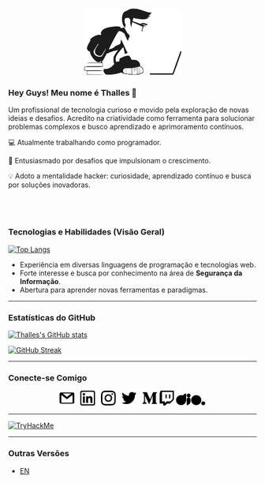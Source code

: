<p align="center">
  <a href="https://thazsobral.github.io/">
    <img src="./statics/images/study-development.svg" title="student" width=200 />
  </a>
</p>


### &#8203;Hey Guys! Meu nome é Thalles 👋

Um profissional de tecnologia curioso e movido pela exploração de novas ideias e desafios. Acredito na criatividade como ferramenta para solucionar problemas complexos e busco aprendizado e aprimoramento contínuos.

💻 Atualmente trabalhando como programador.

🚀 Entusiasmado por desafios que impulsionam o crescimento.

💡 Adoto a mentalidade hacker: curiosidade, aprendizado contínuo e busca por soluções inovadoras.

&#8203;
---

### Tecnologias e Habilidades (Visão Geral)

[![Top Langs](https://github-readme-stats.vercel.app/api/top-langs/?username=thazsobral&layout=compact&hide_title=true)](https://github.com/anuraghazra/github-readme-stats)

* Experiência em diversas linguagens de programação e tecnologias web.
* Forte interesse e busca por conhecimento na área de **Segurança da Informação**.
* Abertura para aprender novas ferramentas e paradigmas.

---

### Estatísticas do GitHub

[![Thalles's GitHub stats](https://github-readme-stats.vercel.app/api?username=thazsobral&hide_title=true&show_icons=true)](https://github.com/anuraghazra/github-readme-stats)

[![GitHub Streak](https://streak-stats.demolab.com/?user=thazsobral&hide_title=true)](https://git.io/streak-stats)

---

### Conecte-se Comigo

<p align="center">
  <a href="mailto:thazsobral@gmail.com" target="_blank"><img src="./statics/icons/gmail.svg" title="e-mail" width=30 /></a>
  &nbsp;
  <a href="https://www.linkedin.com/in/thalles-sobral/" target="_blank"><img src="./statics/icons/linkedin.svg" title="linkedin" width=30 /></a>
  &nbsp;
  <a href="https://www.instagram.com/thaz.sobral/" target="_blank"><img src="./statics/icons/instagram.svg" title="instagram" width=30 /></a>
  &nbsp;
  <a href="https://twitter.com/SobralThalles" target="_blank"><img src="./statics/icons/twitter.svg" title="twitter" width=30 /></a>
  &nbsp;
  <a href="https://medium.com/@thazsobral" target="_blank"><img src="./statics/icons/medium.svg" title="medium" width=30 /></a>
  <a href="https://www.twitch.tv/thazsobral" target="_blank"><img src="./statics/icons/twitch.svg" title="twitch" width= 30 /></a>
  <a href="https://www.dio.me/users/thazsobral" target="_blank"><img src="./statics/icons/dio.svg" title="dio" width=60 /></a>
</p>

---

[![TryHackMe](https://tryhackme-badges.s3.amazonaws.com/thazsobral.png)](https://tryhackme.com/p/thazsobral)

---

### Outras Versões

* [EN](https://github.com/thazsobral/thazsobral/blob/main/README-en.md)
